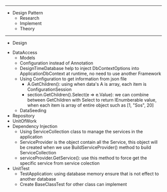 ------------------------------------------------------------------------------
* Design Pattern
	- Research
	- Implement
	- Theory


------------------------------------------------------------------------------
* Design 
+ DataAccess
	- Models
	- Configuration instead of Annotation
	- DesignTimeDatabase help to inject DbContextOptions<DbContext> into ApplicationDbContext at runtime, no need to use another Framework
	- Using Configuration to get information from json file
		- A.GetChildren(): using when data's A is array, each item is ConfigurationSession
		- section.GetChildren().Select(e => e.Value): we can combine between GetChildren with Select to return IEnumberable value, when each item is array of entire object such as [1, "Sos", 20]
	- DataSeeding
+ Repository
+ UnitOfWork
+ Dependency Injection
	- Using ServiceCollection class to manage the services in the application
	- ServiceProvider is the object contain all the Service, this object will be created when we use BuildServiceProvider() method to build ServiceCollection
	- serviceProvider.GetService<AnotherProgram>(): use this method to force get the specific service from service colection
+ UnitTest
	- TestApplication: using database memory ensure that is not effect to another database
	- Create BaseClassTest for other class can implement
